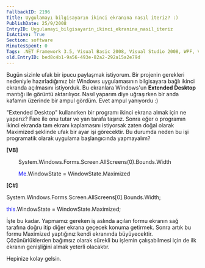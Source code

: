 ```yaml
---
FallbackID: 2196
Title: Uygulamayı bilgisayarın ikinci ekranına nasıl iteriz? :)
PublishDate: 25/9/2008
EntryID: Uygulamayi_bilgisayarin_ikinci_ekranina_nasil_iteriz
IsActive: True
Section: software
MinutesSpent: 0
Tags: .NET Framework 3.5, Visual Basic 2008, Visual Studio 2008, WPF, Visual Basic .NET
old.EntryID: bed8c4b1-9a56-493e-82a2-292a15a2e79d
---
```

Bugün sizinle ufak bir ipucu paylaşmak istiyorum. Bir projenin gerekleri
nedeniyle hazırladığımız bir Windows uygulamasının bilgisayara bağlı
ikinci ekranda açılmasını istiyorduk. Bu ekranlara Windows'un **Extended
Desktop** mantığı ile görüntü aktarılıyor. Nasıl yaparım diye uğraşırken
bir anda kafamın üzerinde bir ampul gördüm. Evet ampul yanıyordu :)

"Extended Desktop" kullanırken bir programı ikinci ekrana almak için ne
yaparız? Fare ile onu tutar ve yan tarafa taşırız. Sonra eğer o
programın ikinci ekranda tam ekranı kaplamasını istiyorsak zaten doğal
olarak Maximized şeklinde ufak bir ayar işi görecektir. Bu durumda neden
bu işi programatik olarak uygulama başlangıcında yapmayalım?

**[VB]**

        System.Windows.Forms.Screen.AllScreens(0).Bounds.Width

        <span style="color: blue;">Me</span>.WindowState =
WindowState.Maximized

**[C\#]**

System.Windows.Forms.Screen.AllScreens[0].Bounds.Width;

<span style="color: blue;">this</span>.WindowState =
WindowState.Maximized;

İşte bu kadar. Yapmamız gereken iş aslında açılan formu ekranın sağ
tarafına doğru itip diğer ekrana geçecek konuma getirmek. Sonra artık bu
formu Maximized yaptığınız kendi ekranında büyüyecektir.
Çözünürlüklerden bağımsız olarak sürekli bu işlemin çalışabilmesi için
de ilk ekranın genişliğini almak yeterli olacaktır.

Hepinize kolay gelsin.


